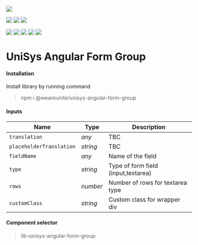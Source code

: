 [![](https://img.shields.io/badge/platform-unisys-orange.svg?style=for-the-badge)](https://unite.sk)

![](https://img.shields.io/npm/v/@weareunite/unisys-angular-form-group.svg?style=flat-square&colorB=red)
![](https://img.shields.io/npm/l/@weareunite/unisys-angular-form-group.svg?style=flat-square&colorB=red)
![](https://img.shields.io/npm/dt/@weareunite/unisys-angular-form-group.svg?style=flat-square&colorB=red)

![](https://img.shields.io/github/tag/weareunite/unisys-angular-form-group.svg?style=flat-square&colorB=blue&label=github)
![](https://img.shields.io/github/last-commit/weareunite/unisys-angular-form-group.svg?style=flat-square&colorB=blue)
![](https://img.shields.io/github/languages/code-size/weareunite/unisys-angular-form-group.svg?style=flat-square&colorB=blue)
![](https://img.shields.io/github/repo-size/weareunite/unisys-angular-form-group.svg?style=flat-square&colorB=blue)
![](https://img.shields.io/github/languages/count/weareunite/unisys-angular-form-group.svg?style=flat-square&colorB=blue)
# UniSys Angular Form Group
#### Installation
Install library by running command
> npm i @weareunite/unisys-angular-form-group
#### Inputs
Name | Type | Description
--- | --- | ---
`translation` | *any* | TBC
`placeholderTranslation` | *string* | TBC
`fieldName` | *any* | Name of the field
`type` | *string* | Type of form field (input,textarea)
`rows` | *number* | Number of rows for textarea type
`customClass` | *string* | Custom class for wrapper div
#### Component selector
> lib-unisys-angular-form-group

